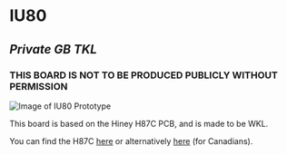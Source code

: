 # IU80
## *Private GB TKL*

### **THIS BOARD IS NOT TO BE PRODUCED PUBLICLY WITHOUT PERMISSION**

![Image of IU80 Prototype](https://cdn.discordapp.com/attachments/380033979723808770/800919276629655552/DSC00217.jpg)

This board is based on the Hiney H87C PCB, and is made to be WKL.

You can find the H87C [here](https://hineybush.com/) or alternatively [here](https://www.apexkeyboards.ca/) (for Canadians).
